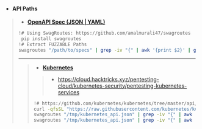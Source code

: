 - #### API Paths
> - [**OpenAPI Spec (JSON | YAML)**](https://editor.swagger.io/)
> ```bash
> !# Using SwagRoutes: https://github.com/amalmurali47/swagroutes
>  pip install swagroutes
> !# Extract FUZZABLE Paths
> swagroutes "/path/to/specs" | grep -iv "{" | awk '{print $2}' | grep -oE '\/[^\ ]+' | sed 's/^\///' 
> ```
> ---
> > - [**Kubernetes**](https://github.com/kubernetes/kubernetes/)
> > > - https://cloud.hacktricks.xyz/pentesting-cloud/kubernetes-security/pentesting-kubernetes-services
> > ```bash
> > !# https://github.com/kubernetes/kubernetes/tree/master/api/openapi-spec
> > curl -qfsSL "https://raw.githubusercontent.com/kubernetes/kubernetes/master/api/openapi-spec/swagger.json" -o "/tmp/kubernetes_api.json"
> > swagroutes "/tmp/kubernetes_api.json" | grep -iv "{" | awk '{print $2}' | grep -oE '\/[^\ ]+' | sed 's/^\///' | anew x_api_tiny.txt | wc -l
> > swagroutes "/tmp/kubernetes_api.json" | grep -iv "{" | awk '{print $2}' | grep -oE '\/[^\ ]+' | sed 's/^\///' | anew x_lhf_mini.txt | wc -l
> > ```
